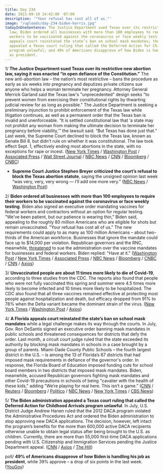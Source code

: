 ```yaml
---
title: Day 234
date: 2021-09-10 14:42:00 -07:00
description: '"Your refusal has cost all of us."'
image: "/uploads/day-234-biden-harris.jpg"
todayInOneSentence: The Justice Department sued Texas over its restrictive new abortion
  law; Biden ordered all businesses with more than 100 employees to require their
  workers to be vaccinated against the coronavirus or face weekly testing; a Florida
  appeals court reinstated the state’s ban on school mask mandates; the Biden administration
  appealed a Texas court ruling that called the Deferred Action for Childhood Arrivals
  program unlawful; and 49% of Americans disapprove of how Biden is handling his job
  as president.
---
```


1/ **The Justice Department sued Texas over its restrictive new abortion law, saying it was enacted “in open defiance of the Constitution.”** The new anti-abortion law – the nation’s most restrictive – bans the procedure as early as six weeks into pregnancy and deputizes private citizens sue anyone who helps a woman terminate her pregnancy. Attorney General Merrick Garland said the Texas law's "unprecedented" design seeks "to prevent women from exercising their constitutional rights by thwarting judicial review for as long as possible." The Justice Department is seeking a preliminary injunction to prohibit enforcement of the Texas law while litigation continues, as well as a permanent order that the Texas ban is invalid and unenforceable. “It is settled constitutional law that ‘a state may not prohibit any woman from making the ultimate decision to terminate her pregnancy before viability,’” the lawsuit said. “But Texas has done just that.” Last week, the Supreme Court declined to block the Texas law, known as Senate Bill 8, but didn't rule on whether it was constitutional. The law took effect Sept. 1, effectively ending most abortions in the state, with no exceptions for rape or incest. ([New York Times](https://www.nytimes.com/2021/09/09/us/politics/texas-abortion-law-justice-department-lawsuit.html) / [Washington Post](https://www.washingtonpost.com/politics/courts_law/texas-abortion-justice-lawsuit/2021/09/09/5d3eae0a-117a-11ec-9cb6-bf9351a25799_story.html) / [Associated Press](https://apnews.com/article/texas-abortion-justice-department-lawsuit-851b4ef55da816bda704be491bfc032c) / [Wall Street Journal](https://www.wsj.com/articles/biden-administration-expected-to-file-suit-soon-challenging-texas-abortion-law-11631205764) / [NBC News](https://www.nbcnews.com/politics/justice-department/justice-department-sue-over-texas-restrictive-abortion-law-n1278783) / [CNN](https://www.cnn.com/2021/09/09/politics/biden-administration-texas-abortion-law/index.html) / [Bloomberg](https://www.bloomberg.com/news/articles/2021-09-09/justice-department-plans-to-sue-texas-over-anti-abortion-law?sref=MIBMEEoj) / [CNBC](https://www.cnbc.com/2021/09/09/doj-to-announce-lawsuit-against-texas-over-law-that-bans-nearly-all-abortions.html))

* **Supreme Court Justice Stephen Breyer criticized the court’s refusal to block the Texas abortion statute**, saying the unsigned opinion last week “was very, very, very wrong — I’ll add one more very.” ([NBC News](https://www.nbcnews.com/politics/supreme-court/breyer-calls-supreme-court-s-texas-abortion-ruling-very-very-n1278860) / [Washington Post](https://www.washingtonpost.com/politics/2021/09/10/breyer-texas-abortion/))

2/ **Biden ordered all businesses with more than 100 employees to require their workers to be vaccinated against the coronavirus or face weekly testing**. Biden also signed an executive order mandating vaccines for federal workers and contractors without an option for regular testing. "We've been patient, but our patience is wearing thin," Biden said, appealing to the roughly 80 million Americans who are eligible for shots but remain unvaccinated. "Your refusal has cost all of us." The new requirements could apply to as many as 100 million Americans – about two-thirds of the American workforce. Businesses that ignore the mandate could face up to $14,000 per violation. Republican governors and the RNC, meanwhile, [threatened](https://www.washingtonpost.com/politics/2021/09/10/republican-governors-sue-biden-vaccine-mandate/) to sue the administration over the vaccine mandates for businesses and federal workers. Biden replied: "Have at it." ([Washington Post](https://www.washingtonpost.com/politics/vaccine-mandate-federal-employees/2021/09/09/1c1ce9dc-116b-11ec-882f-2dd15a067dc4_story.html) / [New York Times](https://www.nytimes.com/2021/09/09/us/politics/biden-mandates-vaccines.html) / [Associated Press](https://apnews.com/article/joe-biden-business-health-coronavirus-pandemic-executive-branch-18fb12993f05be13bf760946a6fb89be) / [NBC News](https://www.nbcnews.com/politics/white-house/biden-announce-additional-vaccine-mandates-he-unveils-new-covid-strategy-n1278735) / [Bloomberg](https://www.bloomberg.com/news/articles/2021-09-09/biden-to-sign-order-requiring-vaccines-for-federal-workers?srnd=politics-vp&sref=MIBMEEoj) / [CNBC](https://www.cnbc.com/2021/09/09/biden-to-mandate-covid-vaccine-for-federal-workers-removes-option-to-get-tested-instead.html) / [CNN](https://www.cnn.com/2021/09/09/politics/joe-biden-covid-speech/index.html) / [Axios](https://www.axios.com/covid-pandemic-response-plan-126684c5-2a87-4e50-9859-2d763df9c903.html))

3/ **Unvaccinated people are about 11 times more likely to die of Covid-19**, according to three studies from the CDC. The reports also found that people who were not fully vaccinated this spring and summer were 4.5 times more likely to become infected and 10 times more likely to be hospitalized. The CDC also found that all three vaccines remained effective at protecting most people against hospitalization and death, but efficacy dropped from 91% to 78% when the Delta variant became the dominant strain of the virus. ([New York Times](https://www.nytimes.com/2021/09/10/health/unvaccinated-covid-19-deaths.html) / [Washington Post](https://www.washingtonpost.com/health/2021/09/10/moderna-most-effective-covid-vaccine-studies/) / [Axios](https://www.axios.com/cdc-unvaccinated-people-death-hospitalization-study-2b3bb195-c0a9-437a-9eae-99ebbcc15321.html))

4/ **A Florida appeals court reinstated the state’s ban on school mask mandates** while a legal challenge makes its way through the courts. In July, Gov. Ron DeSantis signed an executive order banning mask mandates in public schools and threatened consequences for districts that defy the order. Last month, a circuit court judge ruled that the state exceeded its authority by blocking mask mandates in schools in a case brought by a group of parents. Miami-Dade County Public Schools – the fourth largest district in the U.S. – is among the 13 of Florida’s 67 districts that had imposed mask requirements in defiance of the governor's order. In response, the Florida Board of Education imposed funding cuts for school board members in two districts that imposed mask mandates. Biden, meanwhile, accused Republican governors fighting mask mandates and other Covid-19 precautions in schools of being "cavalier with the health of these kids," adding "We’re playing for real here. This isn’t a game.” ([CNN](https://www.cnn.com/2021/09/10/us/florida-desantis-schools-mask-mandate/index.html) / [Reuters](https://www.reuters.com/world/us/appeals-court-rules-favor-florida-governor-reinstates-ban-mask-mandates-florida-2021-09-10/) / [Bloomberg](https://www.bloomberg.com/news/articles/2021-09-10/biden-accuses-cavalier-gop-governors-of-endangering-children?srnd=politics-vp&sref=MIBMEEoj) / [Politico](https://www.politico.com/states/florida/story/2021/09/10/appeals-court-reinstates-florida-ban-on-school-mask-mandates-delivering-win-to-desantis-1390917) / [NBC News](https://www.nbcnews.com/news/us-news/gov-desantis-ban-mask-mandates-florida-school-reinstated-now-n1278937) / [New York Times](https://www.nytimes.com/2021/09/10/us/florida-mask-mandates.html) / [CBS News](https://www.cbsnews.com/news/covid-mask-mandate-florida-ban-upheld-2021-09-10/))

5/ **The Biden administration appealed a Texas court ruling that called the Deferred Action for Childhood Arrivals program unlawful**. In July, U.S. District Judge Andrew Hanen ruled that the 2012 DACA program violated the Administrative Procedures Act and ordered the Biden administration to stop approving new DACA applications. The decision, however, left intact the program’s benefits for the more than 600,000 active DACA recipients otherwise unable to obtain legal status after being brought to the U.S. as children. Currently, there are more than 55,000 first-time DACA applications pending with U.S. Citizenship and Immigration Services pending the Justice Department appeal. ([CNN](https://www.cnn.com/2021/09/10/politics/daca-biden-administration-appeals-ruling/index.html) / [Axios](https://www.axios.com/biden-administration-appeals-daca-unlawful-ef584416-7bb7-4ced-8559-7dcf1ab2e99b.html) / [The Hill](https://thehill.com/regulation/court-battles/571765-biden-administration-appeals-texas-ruling-blocking-new-daca))

poll/ **49% of Americans disapprove of how Biden is handling his job as president**, while 39% approve – a drop of six points in the last week. ([YouGov](https://today.yougov.com/topics/politics/articles-reports/2021/09/08/more-americans-disapprove-joe-biden-poll))